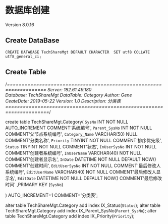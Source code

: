 # 数据库创建
Version 8.0.16

## Create DataBase

`CREATE DATABASE TechShareMgt DEFAULT CHARACTER 
SET utf8 COLLATE utf8_general_ci;`

<!--备注：COLLATE(排序):_ci结尾表示大小写不敏感（caseinsensitive）,_cs表示大小写敏感（case sensitive）,_bin表示二进制的比较（binary）-->


## Create Table

/*===================================================================
Server:	182.61.49.180	
Database:	TechShareMgt
DataTable: Category
Author:		Gene	
CeateDate:	2019-05-22
Version:	1.0
Description:	分类表
=====================================================================*/


create table TechShareMgt.Category(
     `SysNo` INT  NOT NULL  AUTO_INCREMENT  COMMENT'系统编号',
     `Parent_SysNo` INT  NOT NULL  COMMENT'父节点系统编号',
     `Category_Name` VARCHAR(50)  NULL  COMMENT'分类名称',
     `Priority` TINYINT  NOT NULL  COMMENT'排序优先级',
     `Status` TINYINT  NOT NULL  COMMENT'状态',
     `InUserSysNo` INT  NOT NULL  COMMENT'创建者系统编号',
     `InUserName` VARCHAR(40)  NOT NULL  COMMENT'创建者显示名',
     `InDate` DATETIME  NOT NULL  DEFAULT NOW()  COMMENT'创建时间',
     `EditUserSysNo` INT  NOT NULL  COMMENT'最后修改人系统编号',
     `EditUserName` VARCHAR(40)  NOT NULL  COMMENT'最后修改人显示名',
     `EditDate` DATETIME  NOT NULL  DEFAULT NOW()  COMMENT'最后修改时间'
     ,PRIMARY KEY (`SysNo`)

) AUTO_INCREMENT=1 COMMENT='分类表';

alter table TechShareMgt.Category add index IX_Status(`Status`);
alter table TechShareMgt.Category add index IX_Parent_SysNo(`Parent_SysNo`);
alter table TechShareMgt.Category add index IX_Priority(`Priority`);


